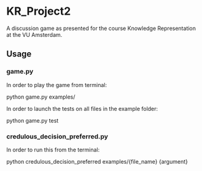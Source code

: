 # KR_Project2
A discussion game as presented for the course Knowledge Representation at the VU Amsterdam.

## Usage

### game.py

In order to play the game from terminal:

python game.py examples/<framework file name> <starting argument>

In order to launch the tests on all files in the example folder:

python game.py test

### credulous_decision_preferred.py

In order to run this from the terminal:

python credulous_decision_preferred examples/{file_name} {argument} 